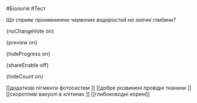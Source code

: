 #Біологія #Тест

*Що сприяє проникненню червоних водоростей на значні глибини?*

{noChangeVote on}

{preview on}

{hideProgress on}

{shareEnable off}

{hideCount on}

[[додаткові пігменти фотосистем ]]
[[добре розвинені провідні тканини ]]
[[скоротливі вакуолі в клітинах ]]
[[глибоководні корені]]
